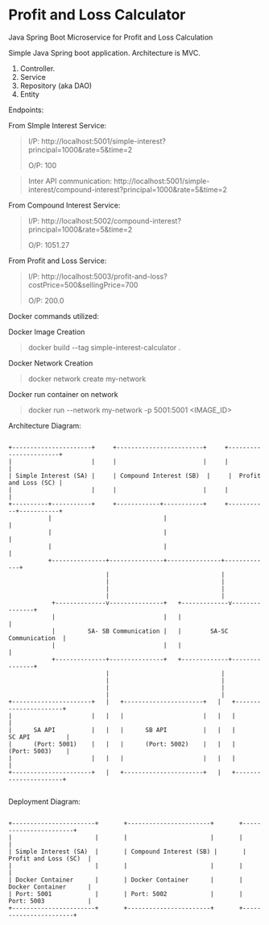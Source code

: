 # Profit and Loss Calculator
Java Spring Boot Microservice for Profit and Loss Calculation

Simple Java Spring boot application.
Architecture is MVC.
1. Controller.
2. Service
3. Repository (aka DAO)
4. Entity

Endpoints:

From SImple Interest Service:

> I/P: http://localhost:5001/simple-interest?principal=1000&rate=5&time=2
>
> O/P: 100

> Inter API communication: http://localhost:5001/simple-interest/compound-interest?principal=1000&rate=5&time=2


From Compound Interest Service:

> I/P: http://localhost:5002/compound-interest?principal=1000&rate=5&time=2
>
> O/P: 1051.27

From Profit and Loss Service:

> I/P: http://localhost:5003/profit-and-loss?costPrice=500&sellingPrice=700
>
> O/P: 200.0

Docker commands utilized:

Docker Image Creation
> docker build --tag simple-interest-calculator .

Docker Network Creation
> docker network create my-network

Docker run container on network
> docker run --network my-network -p 5001:5001 <IMAGE_ID>

Architecture Diagram:

```

+----------------------+     +------------------------+     +-----------------------+
|                      |     |                        |     |                       |
| Simple Interest (SA) |     | Compound Interest (SB)  |     |  Profit and Loss (SC) |
|                      |     |                        |     |                       |
+----------+-----------+     +------------+-----------+     +-----------+-----------+
           |                               |                             |
           |                               |                             |
           |                               |                             |
           +---------------+---------------+---------------+-------------+
                           |                               |
                           |                               |
                           |                               |
                           |                               |
            +--------------v---------------+   +-------------v---------------+
            |                              |   |                             |
            |         SA- SB Communication |   |        SA-SC Communication  |
            |                              |   |                             |
            +--------------+---------------+   +-------------+---------------+
                           |                               |
                           |                               |
                           |                               |
                           |                               |
+----------------------+   |   +----------------------+   |   +----------------------+
|                      |   |   |                      |   |   |                      |
|      SA API          |   |   |      SB API          |   |   |      SC API          |
|      (Port: 5001)    |   |   |      (Port: 5002)    |   |   |      (Port: 5003)    |
|                      |   |   |                      |   |   |                      |
+----------------------+   |   +----------------------+   |   +----------------------+


```



Deployment Diagram:

```

+-----------------------+       +-----------------------+       +-----------------------+
|                       |       |                       |       |                       |
| Simple Interest (SA)  |       | Compound Interest (SB) |       | Profit and Loss (SC)  |
|                       |       |                       |       |                       |
| Docker Container      |       | Docker Container      |       | Docker Container      |
| Port: 5001            |       | Port: 5002            |       | Port: 5003            |
+-----------------------+       +-----------------------+       +-----------------------+


```
